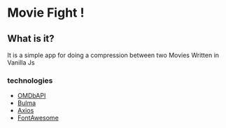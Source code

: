 # Movie Fight !

## What is it?
It is a simple app for doing a compression between two Movies Written in Vanilla Js

### technologies
- [OMDbAPI]('http://www.omdbapi.com/') 
- [Bulma]('https://bulma.io/')
- [Axios]('https://github.com/axios/axios')
- [FontAwesome]('https://fontawesome.com/')
